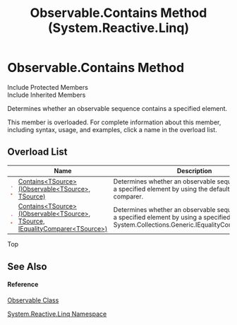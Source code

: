 ﻿---
title: Observable.Contains Method  (System.Reactive.Linq)
TOCTitle: Contains Method
ms:assetid: Overload:System.Reactive.Linq.Observable.Contains
ms:mtpsurl: https://msdn.microsoft.com/en-us/library/system.reactive.linq.observable.contains(v=VS.103)
ms:contentKeyID: 36069058
ms.date: 06/28/2011
mtps_version: v=VS.103
f1_keywords:
- System.Reactive.Linq.Observable.Contains
- System.Reactive.Linq.Observable.Contains``1
dev_langs:
- CSharp
- JScript
- VB
- FSharp
---

# Observable.Contains Method

Include Protected Members  
Include Inherited Members  

Determines whether an observable sequence contains a specified element.

This member is overloaded. For complete information about this member, including syntax, usage, and examples, click a name in the overload list.

## Overload List

<table>
<thead>
<tr class="header">
<th> </th>
<th>Name</th>
<th>Description</th>
</tr>
</thead>
<tbody>
<tr class="odd">
<td><img src="images\Hh303103.pubmethod(en-us,VS.103).gif" title="Public method" alt="Public method" /><img src="images\Hh244319.static(en-us,VS.103).gif" title="Static member" alt="Static member" /></td>
<td><a href="https://msdn.microsoft.com/en-us/library/m:system.reactive.linq.observable.contains%60%601(system.iobservable%7b%60%600%7d%2c%60%600)(v=VS.103)">Contains&lt;TSource&gt;(IObservable&lt;TSource&gt;, TSource)</a></td>
<td>Determines whether an observable sequence contains a specified element by using the default equality comparer.</td>
</tr>
<tr class="even">
<td><img src="images\Hh303103.pubmethod(en-us,VS.103).gif" title="Public method" alt="Public method" /><img src="images\Hh244319.static(en-us,VS.103).gif" title="Static member" alt="Static member" /></td>
<td><a href="https://msdn.microsoft.com/en-us/library/m:system.reactive.linq.observable.contains%60%601(system.iobservable%7b%60%600%7d%2c%60%600%2csystem.collections.generic.iequalitycomparer%7b%60%600%7d)(v=VS.103)">Contains&lt;TSource&gt;(IObservable&lt;TSource&gt;, TSource, IEqualityComparer&lt;TSource&gt;)</a></td>
<td>Determines whether an observable sequence contains a specified element by using a specified System.Collections.Generic.IEqualityComparer&amp;lt;T&amp;gt;.</td>
</tr>
</tbody>
</table>

Top

## See Also

#### Reference

[Observable Class](hh244252\(v=vs.103\).md)

[System.Reactive.Linq Namespace](hh211929\(v=vs.103\).md)

